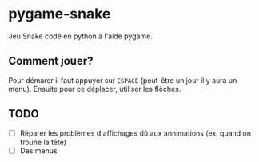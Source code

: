 # pygame-snake

Jeu Snake codé en python à l'aide pygame.

## Comment jouer?

Pour démarer il faut appuyer sur `ESPACE` (peut-être un jour il y aura un menu).
Ensuite pour ce déplacer, utiliser les flèches.

## TODO

- [ ] Réparer les problèmes d'affichages dû aux annimations (ex. quand on troune la tête)
- [ ] Des menus

